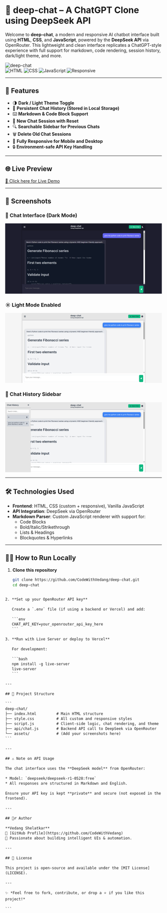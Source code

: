 # 🤖 deep-chat – A ChatGPT Clone using DeepSeek API

Welcome to **deep-chat**, a modern and responsive AI chatbot interface built using **HTML**, **CSS**, and **JavaScript**, powered by the **DeepSeek API** via OpenRouter. This lightweight and clean interface replicates a ChatGPT-style experience with full support for markdown, code rendering, session history, dark/light theme, and more.

![deep-chat](https://img.shields.io/badge/deep--chat-AI%20Chatbot-green?style=flat-square)  
![HTML](https://img.shields.io/badge/HTML-✓-orange?style=flat-square)
![CSS](https://img.shields.io/badge/CSS-✓-blue?style=flat-square)
![JavaScript](https://img.shields.io/badge/JavaScript-✓-yellow?style=flat-square)
![Responsive](https://img.shields.io/badge/Responsive%20UI-✓-important?style=flat-square)

---

## 🚀 Features

- 🌗 **Dark / Light Theme Toggle**
- 📜 **Persistent Chat History (Stored in Local Storage)**
- ⌨️ **Markdown & Code Block Support**
- 🔁 **New Chat Session with Reset**
- 🔍 **Searchable Sidebar for Previous Chats**
- 🗑️ **Delete Old Chat Sessions**
- 📱 **Fully Responsive for Mobile and Desktop**
- 🔒 **Environment-safe API Key Handling**

---

## 🌐 Live Preview

[🔗 Click here for Live Demo](https://chatgpt-clone-theta-gold.vercel.app/)

---

## 📸 Screenshots

### 💬 Chat Interface (Dark Mode)
![Chat UI Dark](assets/screenshot-dark.png)

### ☀️ Light Mode Enabled
![Chat UI Light](assets/screenshot-light.png)

### 🧠 Chat History Sidebar
![Chat History](assets/screenshot-sidebar.png)

---

## 🛠️ Technologies Used

- **Frontend**: HTML, CSS (custom + responsive), Vanilla JavaScript
- **API Integration**: DeepSeek via OpenRouter
- **Markdown Parser**: Custom JavaScript renderer with support for:
  - Code Blocks
  - Bold/Italic/Strikethrough
  - Lists & Headings
  - Blockquotes & Hyperlinks

---

## 🧑‍💻 How to Run Locally

1. **Clone this repository**  
   ```bash
   git clone https://github.com/CodeWithVedang/deep-chat.git
   cd deep-chat
````

2. **Set up your OpenRouter API key**

   Create a `.env` file (if using a backend or Vercel) and add:

   ```env
   CHAT_API_KEY=your_openrouter_api_key_here
   ```

3. **Run with Live Server or deploy to Vercel**

   For development:

   ```bash
   npm install -g live-server
   live-server
   ```

---

## 📁 Project Structure

```
deep-chat/
├── index.html         # Main HTML structure
├── style.css          # All custom and responsive styles
├── script.js          # Client-side logic, chat rendering, and theme
├── api/chat.js        # Backend API call to DeepSeek via OpenRouter
└── assets/            # (Add your screenshots here)
```

---

## ⚠️ Note on API Usage

The chat interface uses the **DeepSeek model** from OpenRouter:

* Model: `deepseek/deepseek-r1-0528:free`
* All responses are structured in Markdown and English.

Ensure your API key is kept **private** and secure (not exposed in the frontend).

---

## 🙋‍♂️ Author

**Vedang Shelatkar**
🔗 [GitHub Profile](https://github.com/CodeWithVedang)
🧠 Passionate about building intelligent UIs & automation.

---

## 📃 License

This project is open-source and available under the [MIT License](LICENSE).

---

✨ *Feel free to fork, contribute, or drop a ⭐ if you like this project!*

```

